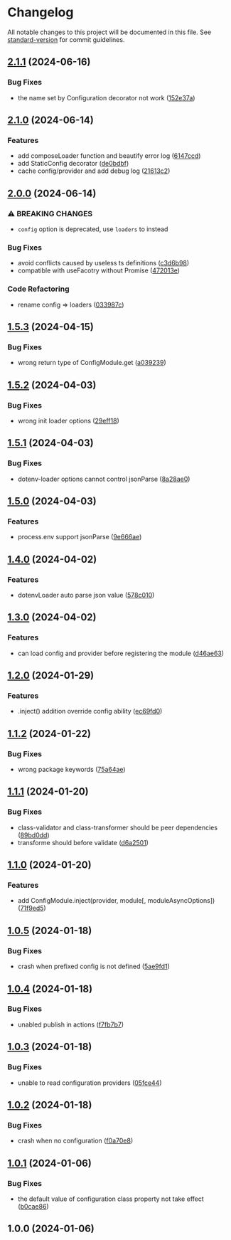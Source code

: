 # Changelog

All notable changes to this project will be documented in this file. See [standard-version](https://github.com/conventional-changelog/standard-version) for commit guidelines.

## [2.1.1](https://github.com/buka-lnc/npm.nestjs-config/compare/v2.1.0...v2.1.1) (2024-06-16)


### Bug Fixes

* the name set by Configuration decorator not work ([152e37a](https://github.com/buka-lnc/npm.nestjs-config/commit/152e37a974d0a3208299fc6d93d2b5db0252adac))

## [2.1.0](https://github.com/buka-lnc/npm.nestjs-config/compare/v2.0.0...v2.1.0) (2024-06-14)


### Features

* add composeLoader function and beautify error log ([6147ccd](https://github.com/buka-lnc/npm.nestjs-config/commit/6147ccd679c5bdd2f7022e2a99f3a45a08491385))
* add StaticConfig decorator ([de0bdbf](https://github.com/buka-lnc/npm.nestjs-config/commit/de0bdbf5a3d8e71483fd82d2726406fbb7ab7c9c))
* cache config/provider and add debug log ([21613c2](https://github.com/buka-lnc/npm.nestjs-config/commit/21613c2796859bc67b41e37c34a6dfd3ef5660a3))

## [2.0.0](https://github.com/buka-lnc/npm.nestjs-config/compare/v1.5.3...v2.0.0) (2024-06-14)


### ⚠ BREAKING CHANGES

* `config` option is deprecated, use `loaders` to instead

### Bug Fixes

* avoid conflicts caused by useless ts definitions ([c3d6b98](https://github.com/buka-lnc/npm.nestjs-config/commit/c3d6b98bf4f3fc6d7f1308f99d40dffa3113e293))
* compatible with useFacotry without Promise ([472013e](https://github.com/buka-lnc/npm.nestjs-config/commit/472013ec320ae7166584be58515a9b5f0068a23c))


### Code Refactoring

* rename config =&gt; loaders ([033987c](https://github.com/buka-lnc/npm.nestjs-config/commit/033987cde36f3fa7b5710592c45a80b04efbf56b))

## [1.5.3](https://github.com/buka-lnc/npm.nestjs-config/compare/v1.5.2...v1.5.3) (2024-04-15)


### Bug Fixes

* wrong return type of ConfigModule.get ([a039239](https://github.com/buka-lnc/npm.nestjs-config/commit/a039239a0ccad3fc27b43ef2c070802aed360196))

## [1.5.2](https://github.com/buka-lnc/npm.nestjs-config/compare/v1.5.1...v1.5.2) (2024-04-03)


### Bug Fixes

* wrong init loader options ([29eff18](https://github.com/buka-lnc/npm.nestjs-config/commit/29eff188cce08e33d41727b4757ff066e83a939f))

## [1.5.1](https://github.com/buka-lnc/npm.nestjs-config/compare/v1.5.0...v1.5.1) (2024-04-03)


### Bug Fixes

* dotenv-loader options cannot control jsonParse ([8a28ae0](https://github.com/buka-lnc/npm.nestjs-config/commit/8a28ae052f21bb4915e7d42269ef59f72ec83deb))

## [1.5.0](https://github.com/buka-lnc/npm.nestjs-config/compare/v1.4.0...v1.5.0) (2024-04-03)


### Features

* process.env support jsonParse ([9e666ae](https://github.com/buka-lnc/npm.nestjs-config/commit/9e666ae94fdb73b84baeb5eac9df3e192a9f96f7))

## [1.4.0](https://github.com/buka-lnc/npm.nestjs-config/compare/v1.3.0...v1.4.0) (2024-04-02)


### Features

* dotenvLoader auto parse json value ([578c010](https://github.com/buka-lnc/npm.nestjs-config/commit/578c0105952eb2a23a8aa4212608ae0003cf80da))

## [1.3.0](https://github.com/buka-lnc/npm.nestjs-config/compare/v1.2.0...v1.3.0) (2024-04-02)


### Features

* can load config and provider before registering the module ([d46ae63](https://github.com/buka-lnc/npm.nestjs-config/commit/d46ae63ec597d14ebc9b5f7f42e7e1ed379e41a6))

## [1.2.0](https://github.com/buka-lnc/npm.nestjs-config/compare/v1.1.2...v1.2.0) (2024-01-29)


### Features

* .inject() addition override config ability ([ec69fd0](https://github.com/buka-lnc/npm.nestjs-config/commit/ec69fd0c50a2d41e9068528657d679740274919f))

## [1.1.2](https://github.com/buka-lnc/npm.nestjs-config/compare/v1.1.1...v1.1.2) (2024-01-22)


### Bug Fixes

* wrong package keywords ([75a64ae](https://github.com/buka-lnc/npm.nestjs-config/commit/75a64ae5fb37949fce6f5c934cfb04e1006415e7))

## [1.1.1](https://github.com/buka-lnc/npm.nestjs-config/compare/v1.1.0...v1.1.1) (2024-01-20)


### Bug Fixes

* class-validator and class-transformer should be peer dependencies ([89bd0dd](https://github.com/buka-lnc/npm.nestjs-config/commit/89bd0dd2523d1918e6b4e9674f9a5937ea9d161c))
* transforme should before validate ([d6a2501](https://github.com/buka-lnc/npm.nestjs-config/commit/d6a2501d8eeb30c8e6817bb9ce5da19d254c5db6))

## [1.1.0](https://github.com/buka-lnc/npm.nestjs-config/compare/v1.0.5...v1.1.0) (2024-01-20)


### Features

* add ConfigModule.inject(provider, module[, moduleAsyncOptions]) ([71f9ed5](https://github.com/buka-lnc/npm.nestjs-config/commit/71f9ed5ca929c14aa6788e1b16347fb1ef87e351))

## [1.0.5](https://github.com/buka-lnc/npm.nestjs-config/compare/v1.0.4...v1.0.5) (2024-01-18)


### Bug Fixes

* crash when prefixed config is not defined ([5ae9fd1](https://github.com/buka-lnc/npm.nestjs-config/commit/5ae9fd142900f0c53c187493d36e1bab4bc0e429))

## [1.0.4](https://github.com/buka-lnc/npm.nestjs-config/compare/v1.0.3...v1.0.4) (2024-01-18)


### Bug Fixes

* unabled publish in actions ([f7fb7b7](https://github.com/buka-lnc/npm.nestjs-config/commit/f7fb7b72c0546ec353e442c7b09ebe3d1049ca5d))

## [1.0.3](https://github.com/buka-lnc/npm.nestjs-config/compare/v1.0.2...v1.0.3) (2024-01-18)


### Bug Fixes

* unable to read configuration providers ([05fce44](https://github.com/buka-lnc/npm.nestjs-config/commit/05fce442088385f8bd9fa74b3fbc1fdf05aa7338))

## [1.0.2](https://github.com/buka-lnc/npm.nestjs-config/compare/v1.0.1...v1.0.2) (2024-01-18)


### Bug Fixes

* crash when no configuration ([f0a70e8](https://github.com/buka-lnc/npm.nestjs-config/commit/f0a70e8704dcb705a62c22879a4c41866d794112))

## [1.0.1](https://github.com/buka-lnc/npm.nestjs-config/compare/v1.0.0...v1.0.1) (2024-01-06)


### Bug Fixes

* the default value of configuration class property not take effect ([b0cae86](https://github.com/buka-lnc/npm.nestjs-config/commit/b0cae86ba1be3832809a47933177624076e854ee))

## 1.0.0 (2024-01-06)
